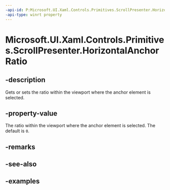 ```yaml
---
-api-id: P:Microsoft.UI.Xaml.Controls.Primitives.ScrollPresenter.HorizontalAnchorRatio
-api-type: winrt property
---
```


# Microsoft.UI.Xaml.Controls.Primitives.ScrollPresenter.HorizontalAnchorRatio

<!--
public double HorizontalAnchorRatio { get; set; }
-->


## -description

Gets or sets the ratio within the viewport where the anchor element is selected.

## -property-value

The ratio within the viewport where the anchor element is selected. The default is `0`.

## -remarks

## -see-also

## -examples


